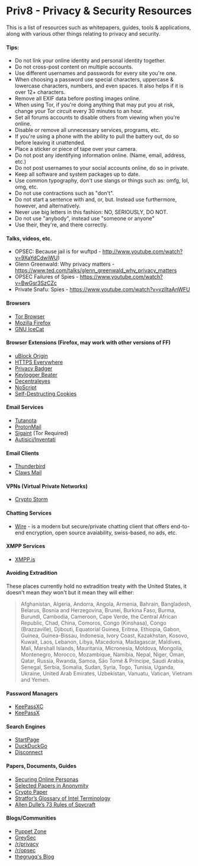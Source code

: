 # Priv8 - Privacy & Security Resources
This is a list of resources such as whitepapers, guides, tools & applications, along with various other things relating to privacy and security.

#### Tips:
* Do not link your online identity and personal identity together.
* Do not cross-post content on multiple accounts.
* Use different usernames and passwords for every site you're one.
* When choosing a password use special characters, uppercase & lowercase characters, numbers, and even spaces. It also helps if it is over 12+ characters.
* Remove all EXIF data before posting images online.
* When using Tor, if you're doing anything that may put you at risk, change your Tor circuit every 30 minutes to an hour.
* Set all forums accounts to disable others from viewing when you're online.
* Disable or remove all unnecessary services, programs, etc.
* If you're using a phone with the ability to pull the battery out, do so before leaving it unattended.
* Place a sticker or piece of tape over your camera.
* Do not post any identifying information online. (Name, email, address, etc.)
* Do not post usernames to your social accounts online, do so in private.
* Keep all software and system packages up to date.
* Use common typography, don't use slangs or things such as: omfg, lol, omg, etc.
* Do not use contractions such as "don't".
* Do not start a sentence with and, or, but. Instead use furthermore, however, and alternatively. 
* Never use big letters in this fashion: NO, SERIOUSLY, DO NOT.
* Do not use "anybody", instead use "someone or anyone"
* Use their, they're, and there correctly.

#### Talks, videos, etc.
* OPSEC: Because jail is for wuftpd - http://www.youtube.com/watch?v=9XaYdCdwiWU)
* Glenn Greenwald: Why privacy matters - https://www.ted.com/talks/glenn_greenwald_why_privacy_matters
* OPSEC Failures of Spies - https://www.youtube.com/watch?v=BwGsr3SzCZc
* Private Snafu: Spies - https://www.youtube.com/watch?v=vzIltaAnWFU

#### Browsers
* [Tor Browser](https://www.torproject.org/)
* [Mozilla Firefox](https://www.mozilla.org/en-US/)
* [GNU IceCat](https://www.gnu.org/software/gnuzilla/)

#### Browser Extensions (Firefox, may work with other versions of FF)
* [uBlock Origin](https://addons.mozilla.org/en-US/firefox/addon/ublock-origin/)
* [HTTPS Everywhere](https://addons.mozilla.org/en-US/firefox/addon/https-everywhere/)
* [Privacy Badger](https://addons.mozilla.org/en-US/firefox/addon/privacy-badger17/)
* [Keylogger Beater](https://addons.mozilla.org/en-US/firefox/addon/keylogger-beater/)
* [Decentraleyes](https://addons.mozilla.org/en-US/firefox/addon/decentraleyes/)
* [NoScript](https://addons.mozilla.org/en-US/firefox/addon/noscript/)
* [Self-Destructing Cookies](https://addons.mozilla.org/en-US/firefox/addon/self-destructing-cookies/)

#### Email Services
* [Tutanota](https://tutanota.com/)
* [ProtonMail](https://protonmail.com/)
* [Sigaint](http://sigaintevyh2rzvw.onion/) (Tor Required)
* [Autisici/Inventati](https://www.autistici.org/)

#### Email Clients
* [Thunderbird](https://www.mozilla.org/en-US/thunderbird/)
* [Claws Mail](http://www.claws-mail.org/)

#### VPNs (Virtual Private Networks)
* [Crypto Storm](https://cryptostorm.is/)

#### Chatting Services
* [Wire](https://wire.com) - is a modern but secure/private chatting client that offers end-to-end encryption, open source avaiability, swiss-based, no ads, etc.

#### XMPP Services
* [XMPP.is](https://xmpp.is)

#### Avoiding Extradition 
These places currently hold no extradition treaty with the United States, it doesn't mean _they_ won't but it mean they will either:
> Afghanistan, Algeria, Andorra, Angola, Armenia, Bahrain, Bangladesh, Belarus, Bosnia and
> Herzegovina, Brunei, Burkina Faso, Burma, Burundi, Cambodia, Cameroon, Cape Verde, the Central
> African Republic, Chad, China, Comoros, Congo (Kinshasa), Congo (Brazzaville), Djibouti, Equatorial
> Guinea, Eritrea, Ethiopia, Gabon, Guinea, Guinea-Bissau, Indonesia, Ivory Coast, Kazakhstan,
> Kosovo, Kuwait, Laos, Lebanon, Libya, Macedonia, Madagascar, Maldives, Mali, Marshall Islands,
> Mauritania, Micronesia, Moldova, Mongolia, Montenegro, Morocco, Mozambique, Namibia, Nepal,
> Niger, Oman, Qatar, Russia, Rwanda, Samoa, São Tomé & Príncipe, Saudi Arabia, Senegal, Serbia,
> Somalia, Sudan, Syria, Togo, Tunisia, Uganda, Ukraine, United Arab Emirates, Uzbekistan, Vanuatu,
> Vatican, Vietnam and Yemen.

#### Password Managers
* [KeePassXC](https://keepassxc.org/)
* [KeePassX](https://www.keepassx.org/)

#### Search Engines
* [StartPage](https://www.startpage.com/)
* [DuckDuckGo](https://duckduckgo.com/)
* [Disconnect](https://search.disconnect.me/)

#### Papers, Documents, Guides
* [Securing Online Personas](http://puppet.zone/files/SecuringOnlinePersonas.pdf)
* [Selected Papers in Anonymity](https://www.freehaven.net/anonbib/)
* [Crypto Paper](https://cryptoseb.pw/paper.html)
* [Stratfor’s Glossary of Intel Terminology](https://wikileaks.org/IMG/pdf/The_Stratfor_Glossary_of_Useful_Baffling_and_Strange_Intelligence_Terms.pdf)
* [Allen Dulle’s 73 Rules of Spycraft](https://grugq.github.io/resources/Dulles%20on%20Tradecraft.pdf)

#### Blogs/Communities
* [Puppet Zone](http://puppet.zone/)
* [GreySec](https://greysec.net/)
* [/r/privacy](https://www.reddit.com/r/privacy/)
* [/r/opsec](https://www.reddit.com/r/opsec/)
* [thegrugq's Blog](https://grugq.github.io/)
